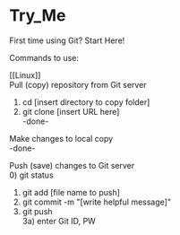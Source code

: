 # Try_Me
First time using Git? Start Here!

Commands to use:

[[Linux]]  
Pull (copy) repository from Git server  
1) cd [insert directory to copy folder]  
2) git clone [insert URL here]  
-done-  

Make changes to local copy  
-done-  

Push (save) changes to Git server  
0) git status   
1) git add [file name to push]  
2) git commit -m "[write helpful message]"  
3) git push  
3a) enter Git ID, PW  




